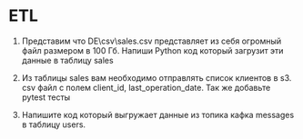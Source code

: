# ETL

1. Представим что  DE\csv\sales.csv представляет из себя огромный файл размером в 100 Гб. Напиши Python код который загрузит эти данные в таблицу sales

2. Из таблицы sales вам необходимо отправлять список клиентов в s3. csv файл с полем client_id, last_operation_date. Так же добавьте pytest тесты

3. Напишите код который выгружает данные из топика кафка messages в таблицу users.
